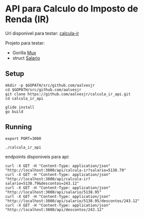 # API para Calculo do Imposto de Renda (IR)

Url disponível para testar: [calcula-ir](https://calcula-ir.herokuapp.com/api/calcula-ir?salario=5122.32&descontos=156.72)

Projeto para testar:
  - Gorilla [Mux](https://github.com/gorilla/mux)
  - struct [Salario](https://github.com/aalvesjr/salario)

## Setup

```
mkdir -p $GOPATH/src/github.com/aalvesjr
cd $GOPATH/src/github.com/aalvesjr
git clone https://github.com/aalvesjr/calcula_ir_api.git
cd calcula_ir_api

glide install
go build
```

## Running

```
export PORT=3000

./calcula_ir_api

```

endpoints disponiveis para api:

```
curl -X GET -H "Content-Type: application/json" "http://localhost:3000/api/calcula-ir?salario=5138.79"
curl -X GET -H "Content-Type: application/json" "http://localhost:3000/api/calcula-ir?salario=5138.79&descontos=243.12"
curl -X GET -H "Content-Type: application/json" "http://localhost:3000/api/salario/5138.95"
curl -X GET -H "Content-Type: application/json" "http://localhost:3000/api/salario/5138.95/descontos/243.12"
curl -X GET -H "Content-Type: application/json" "http://localhost:3000/api/descontos/243.12"
```
